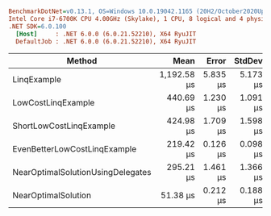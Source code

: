 ``` ini

BenchmarkDotNet=v0.13.1, OS=Windows 10.0.19042.1165 (20H2/October2020Update)
Intel Core i7-6700K CPU 4.00GHz (Skylake), 1 CPU, 8 logical and 4 physical cores
.NET SDK=6.0.100
  [Host]     : .NET 6.0.0 (6.0.21.52210), X64 RyuJIT
  DefaultJob : .NET 6.0.0 (6.0.21.52210), X64 RyuJIT


```
|                            Method |        Mean |    Error |   StdDev | Ratio | RatioSD |    Gen 0 |   Allocated |
|---------------------------------- |------------:|---------:|---------:|------:|--------:|---------:|------------:|
|                       LinqExample | 1,192.58 μs | 5.835 μs | 5.173 μs | 23.21 |    0.15 | 458.9844 | 1,920,001 B |
|                LowCostLinqExample |   440.69 μs | 1.230 μs | 1.091 μs |  8.58 |    0.04 |        - |           - |
|           ShortLowCostLinqExample |   424.98 μs | 1.709 μs | 1.598 μs |  8.27 |    0.04 |        - |           - |
|      EvenBetterLowCostLinqExample |   219.42 μs | 0.126 μs | 0.098 μs |  4.27 |    0.02 |        - |           - |
| NearOptimalSolutionUsingDelegates |   295.21 μs | 1.461 μs | 1.366 μs |  5.75 |    0.03 |        - |           - |
|               NearOptimalSolution |    51.38 μs | 0.212 μs | 0.188 μs |  1.00 |    0.00 |        - |           - |
